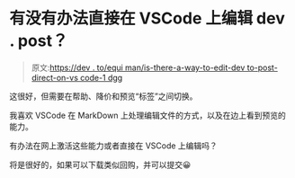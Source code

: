 # 有没有办法直接在 VSCode 上编辑 dev . post？

> 原文:[https://dev . to/equi man/is-there-a-way-to-edit-dev to-post-direct-on-vs code-1 dgg](https://dev.to/equiman/is-there-a-way-to-edit-devto-post-directly-on-vscode--1dgg)

这很好，但需要在帮助、降价和预览“标签”之间切换。

我喜欢 VSCode 在 MarkDown 上处理编辑文件的方式，以及在边上看到预览的能力。

有办法在网上激活这些能力或者直接在 VSCode 上编辑吗？

将是很好的，如果可以下载类似回购，并可以提交😀